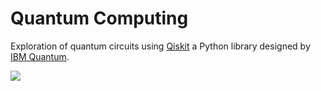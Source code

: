# Quantum Computing

Exploration of quantum circuits using [Qiskit](https://qiskit.org) a Python library designed by [IBM Quantum](https://www.ibm.com/quantum).

![](https://github.com/Adib-Habbou/portfolio/blob/main/images/first-circuit.png)
